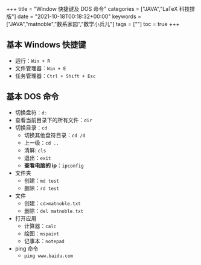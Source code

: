 +++
title = "Window 快捷键及 DOS 命令"
categories = ["JAVA","LaTeX 科技排版"]
date = "2021-10-18T00:18:32+00:00"
keywords = ["JAVA","matnoble","数系家园","数学小兵儿"]
tags = [""]
toc = true
+++

## 基本 Windows 快捷键

- 运行：`Win + R`
- 文件管理器：`Win + E`
- 任务管理器：`Ctrl + Shift + Esc`

## 基本 DOS 命令

- 切换盘符：`d:`
- 查看当前目录下的所有文件：`dir`
- 切换目录：`cd`
  - 切换其他盘符目录：`cd /d`
  - 上一级：`cd ..`
  - 清屏: `cls`
  - 退出：`exit`
  - **查看电脑的 ip**：`ipconfig`
- 文件夹
  - 创建：`md test`
  - 删除：`rd test`
- 文件
  - 创建：`cd>matnoble.txt`
  - 删除：`del matnoble.txt`
- 打开应用
  - 计算器：`calc`
  - 绘图：`mspaint`
  - 记事本：`notepad`
- ping 命令
  - `ping www.baidu.com`